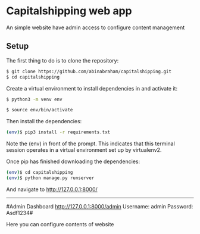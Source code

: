 # Capitalshipping web app

An simple website have admin access to configure content management

## Setup
The first thing to do is to clone the repository:

```sh
$ git clone https://github.com/abinabraham/capitalshipping.git
$ cd capitalshipping
```


Create a virtual environment to install dependencies in and activate it:


```sh
$ python3 -m venv env

$ source env/bin/activate
```

Then install the dependencies:

```sh
(env)$ pip3 install -r requirements.txt
```

Note the (env) in front of the prompt. This indicates that this terminal session operates in a virtual environment set up by virtualenv2.

Once pip has finished downloading the dependencies:

```sh
(env)$ cd capitalshipping
(env)$ python manage.py runserver
```

And navigate to http://127.0.0.1:8000/

-------------------------
#Admin Dashboard
http://127.0.0.1:8000/admin
Username: admin
Password: Asdf1234#

Here you can configure contents of website

